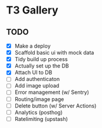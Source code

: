 # T3 Gallery

## TODO

- [x] Make a deploy
- [x] Scaffold basic ui with mock data
- [x] Tidy build up process
- [x] Actually set up the DB
- [x] Attach UI to DB
- [ ] Add authenticaton
- [ ] Add image upload
- [ ] Error management (w/ Sentry)
- [ ] Routing/image page
- [ ] Delete button (w/ Server Actions)
- [ ] Analytics (posthog)
- [ ] Ratelimiting (upstash)
